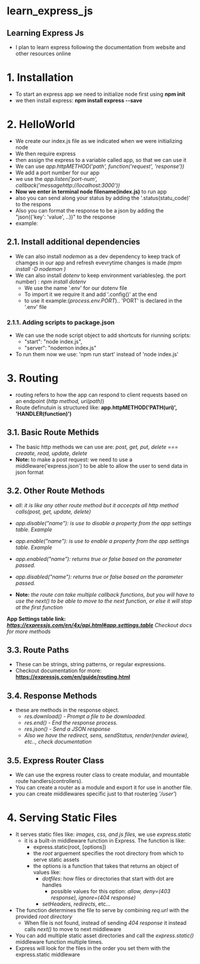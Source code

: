 # learn_express_js

## Learning Express Js

- I plan to learn express following the documentation from website and other resources online

# 1. Installation

- To start an express app we need to initialize node first using **npm init**
- we then install express: **npm install express --save**

# 2. HelloWorld

- We create our index.js file as we indicated when we were initializing node
- We then require express
- then assign the express to a variable called app, so that we can use it
- We can use _app.httpMETHOD('path', function('request', 'response'))_
- We add a port number for our app
- we use the _app.listen('port-num', callback('messagehttp://localhost:3000'))_
- **Now we enter in terminal node filename(index.js)** to run app
- also you can send along your status by adding the '.status(statu_code)' to the respons
- Also you can format the response to be a json by adding the "json({'key': 'value', ..})" to the response
- example:

## 2.1. Install additional dependencies

- We can also install _nodemon_ as a dev dependency to keep track of chamges in our app and refresh evevrytime changes is made _(mpm install -D nodemon )_
- We can also install _dotenv_ to keep environment variables(eg. the port number) : _npm install dotenv_
  - We use the name '.env' for our dotenv file
  - To import it we require it and add '.config()' at the end
  - to use it example:(_process.env.PORT_).. 'PORT' is declared in the '.env' file

### 2.1.1. Adding scripts to package.json

- We can use the node script object to add shortcuts for riunning scripts:
  - "start": "node index.js",
  - "server": "nodemon index.js"
- To run them now we use: 'npm run start' instead of 'node index.js'

# 3. Routing

- routing refers to how the app can respond to client requests based on an endpoint (_http method, uri(path)_)
- Route definutuin is structured like: **app.httpMETHOD('PATH(uri)', 'HANDLER(function)')**

## 3.1. Basic Route Methids

- The basic http methods we can use are: _post, get, put, delete === creaate, read, update, delete_
- **Note:** to make a post request: we need to use a middleware('express.json') to be able to allow the user to send data in json format

## 3.2. Other Route Methods

- _all: it is like any other route method but it accecpts all http method calls(post, get, update, delete)_

- _app.disable("name"): is use to disable a property from the app settings table. Example_
- _app.enable("name"): is use to enable a property from the app settings table. Example_
- _app.enabled("name"): returns true or false based on the parameter passed._
- _app.disabled("name"): returns true or false based on the parameter passed._
- **Note:** _the route can take multiple callback functions, but you will have to use the next() to be able to move to the next function, or else it will stop at the first function_

**App Settings table link: _https://expressjs.com/en/4x/api.html#app.settings.table_**
_Checkout docs for more methods_

## 3.3. Route Paths

- These can be strings, string patterns, or regular expressions.
- Checkout documentation for more: **https://expressjs.com/en/guide/routing.html**

## 3.4. Response Methods

- these are methods in the response object.
  - _res.download() - Prompt a file to be downloaded._
  - _res.end() - End the response process._
  - _res.json() - Send a JSON response_
  - _Also we have the redirect, sens, sendStatus, render(render aview), etc.., check documentation_

## 3.5. Express Router Class

- We can use the express router class to create modular, and mountable route handlers(controllers).
- You can create a router as a module and export it for use in another file.
- you can create middlewares specific just to that router(eg _'/user'_)

# 4. Serving Static Files

- It serves static files like: _images, css, and js files,_ we use _express.static_
  - it is a built-in middleware function in Express. The function is like:
    - express.static(root, [options])
    - the _root_ arguement specifies the root directory from which to serve static assets
    - the options is a function that takes that returns an object of values like:
      - _dotfiles_: how files or directories that start with dot are handles
        - possible values for this option: _allow, deny=(403 response), ignore=(404 response)_
      - _setHeaders_, _redirects_, etc...
- The function determines the file to serve by combining _req.url_ with the provided _root directory_
  - When file is not found, instead of sending _404 response_ it instead calls _next()_ to move to next middleware
- You can add multiple static asset directories and call the _express.static()_ middleware function multiple times.
- Express will look for the files in the order you set them with the express.static middleware

